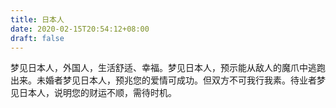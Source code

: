 ```yaml
---
title: 日本人
date: 2020-02-15T20:54:12+08:00
draft: false
---
```


梦见日本人，外国人，生活舒适、幸福。梦见日本人，预示能从敌人的魔爪中逃跑出来。未婚者梦见日本人，预兆您的爱情可成功。但双方不可我行我素。待业者梦见日本人，说明您的财运不顺，需待时机。